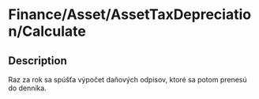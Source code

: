 # Finance/Asset/AssetTaxDepreciation/Calculate

## Description

Raz za rok sa spúšťa výpočet daňových odpisov, ktoré sa potom prenesú do denníka.
